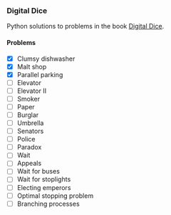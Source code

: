 ### Digital Dice

Python solutions to problems in the book [Digital Dice].

#### Problems
- [x] Clumsy dishwasher
- [x] Malt shop
- [x] Parallel parking
- [ ] Elevator
- [ ] Elevator II
- [ ] Smoker
- [ ] Paper
- [ ] Burglar
- [ ] Umbrella
- [ ] Senators
- [ ] Police
- [ ] Paradox
- [ ] Wait
- [ ] Appeals
- [ ] Wait for buses
- [ ] Wait for stoplights
- [ ] Electing emperors
- [ ] Optimal stopping problem
- [ ] Branching processes

[Digital Dice]:https://www.amazon.com/Digital-Dice-Computational-Solutions-Probability/dp/0691158215/ref=sr_1_1?ie=UTF8&qid=1469289873&sr=8-1&keywords=digital+dice "Computational Solutions to Practical Probability Problems"
